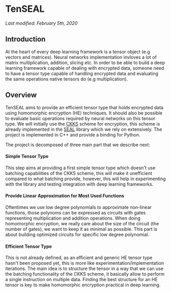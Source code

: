 # TenSEAL

_Last modified: February 5th, 2020_

## Introduction

At the heart of every deep learning framework is a tensor object (e.g vectors and matrices). Neural networks implementation invloves a lot of matrix multiplication, addition, slicing etc. In order to be able to build a deep learning framework capable of dealing with encrypted data, someone need to have a tensor type capable of handling encrypted data and evaluating the same operations native tensors do (e.g multiplication).

## Overview

TenSEAL aims to provide an efficient tensor type that holds encrypted data using homomorphic encryption (HE) techniques. It should also be possible to evaluate basic operations required by neural networks on this tensor type. We will initially use the [CKKS](https://eprint.iacr.org/2016/421.pdf) scheme for encryption, this scheme is already implemented in the [SEAL](https://github.com/Microsoft/SEAL) library which we rely on extensively. The project is implemented in C++ and provide a binding for Python.

The project is decomposed of three main part that we describe next:

#### Simple Tensor Type
This step aims at providing a first simple tensor type which doesn't use batching capabilities of the CKKS scheme, this will make it unefficient compared to what batching provide, however, this will help in experimenting with the library and testing integration with deep learning frameworks.

#### Provide Linear Approximation for Most Used Functions
Oftentimes we use low degree polynomials to approximate non-linear functions, those polynoms can be expressed as circuits with gates representing multiplication and addition operations. When doing homomorphic encryption, we really care about the size of the circuit (the number of gates), we want to keep it as minimal as possible. This part is about building optimized circuits for specific low degree polynomial.

#### Efficient Tensor Type
This is not already defined, as an efficient and generic HE tensor type hasn't been proposed yet, this is more like experimentation/implementation iterations. The main idea is to structure the tensor in a way that we can use the batching functionality of the CKKS scheme, it basically allow to perform a single instruction on multiple data. Finding the best structure for an HE tensor is key to make homomorphic encryption practical in deep learning.

